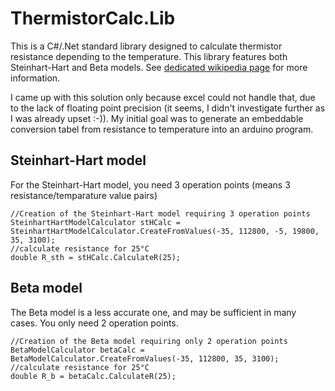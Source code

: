 # ThermistorCalc.Lib
This is a C#/.Net standard library designed to calculate thermistor resistance depending to the temperature.
This library features both Steinhart-Hart and Beta models. See [dedicated wikipedia page](https://en.wikipedia.org/wiki/Steinhart%E2%80%93Hart_equation) for more information.

I came up with this solution only because excel could not handle that, due to the lack of floating point precision (it seems, I didn't investigate further as I was already upset :-)). 
My initial goal was to generate an embeddable conversion tabel from resistance to temperature into an arduino program.

## Steinhart-Hart model
For the Steinhart-Hart model, you need 3 operation points (means 3 resistance/temparature value pairs)

```
//Creation of the Steinhart-Hart model requiring 3 operation points
SteinhartHartModelCalculator stHCalc = SteinhartHartModelCalculator.CreateFromValues(-35, 112800, -5, 19800, 35, 3100);
//calculate resistance for 25°C
double R_sth = stHCalc.CalculateR(25);
```

## Beta model
The Beta model is a less accurate one, and may be sufficient in many cases. You only need 2 operation points.

```
//Creation of the Beta model requiring only 2 operation points
BetaModelCalculator betaCalc = BetaModelCalculator.CreateFromValues(-35, 112800, 35, 3100);
//calculate resistance for 25°C
double R_b = betaCalc.CalculateR(25);
```
